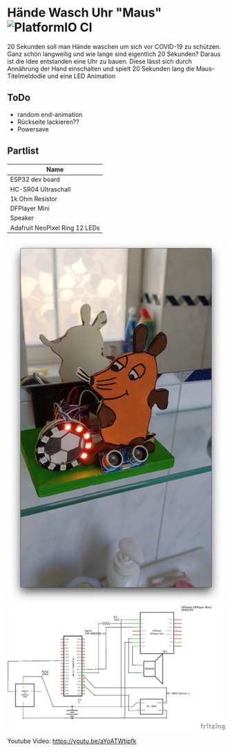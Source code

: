 # Hände Wasch Uhr "Maus" ![PlatformIO CI](https://github.com/dhelleberg/MausWaschUhr/workflows/PlatformIO%20CI/badge.svg)

20 Sekunden soll man Hände waschen um sich vor COVID-19 zu schützen. Ganz schön langweilig und wie lange sind eigentlich 20 Sekunden?
Daraus ist die Idee entstanden eine Uhr zu bauen. Diese lässt sich durch Annährung der Hand einschalten und spielt 20 Sekunden lang die Maus-Titelmeldodie und eine LED Animation

ToDo
----
 * random end-animation
 * Rückseite lackieren??
 * Powersave

Partlist
--------
| Name             |
|------------------|
| ESP32 dev board  | 
| HC-SR04 Ultraschall|  
| 1k Ohm Resistor|  
| DFPlayer Mini|  
| Speaker|
| Adafruit NeoPixel Ring 12 LEDs|  

![](img/demo.png)
![](img/schematic.png)

Youtube Video: https://youtu.be/aYoATWtipfk
